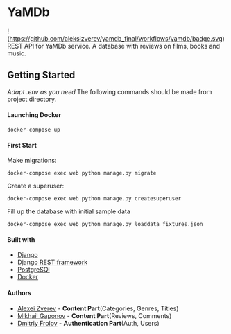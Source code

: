 # YaMDb 
!(https://github.com/aleksizverev/yamdb_final/workflows/yamdb/badge.svg)
REST API for YaMDb service.
A database with reviews on films, books and music.

## Getting Started
*Adapt .env as you need*
The following commands should be made from
project directory.

#### Launching Docker
 ```
 docker-compose up
 ```
#### First Start
Make migrations:
```
docker-compose exec web python manage.py migrate
```
Create a superuser:
```
docker-compose exec web python manage.py createsuperuser
```
Fill up the database with initial sample data
```
docker-compose exec web python manage.py loaddata fixtures.json
```
#### Built with
* [Django](https://www.djangoproject.com/)
* [Django REST framework](https://www.django-rest-framework.org/)
* [PostgreSQl](https://www.postgresql.org/)
* [Docker](https://www.docker.com/)

#### Authors
* [Alexei Zverev](https://github.com/aleksizverev) - **Content Part**(Categories, Genres, Titles)
* [Mikhail Gaponov](https://github.com/Contrigra/) - **Content Part**(Reviews, Comments)
* [Dmitriy Frolov](https://github.com/fd239) - **Authentication Part**(Auth, Users)
